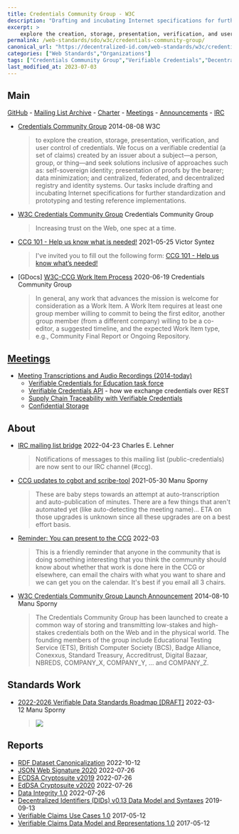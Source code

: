 ```yaml
---
title: Credentials Community Group - W3C
description: "Drafting and incubating Internet specifications for further standardization; prototyping and testing reference implementations."
excerpt: >
    explore the creation, storage, presentation, verification, and user control of credentials. We focus on a verifiable credential (a set of claims) created by an issuer about a subject—a person, group, or thing—and seek solutions inclusive of approaches such as: self-sovereign identity; presentation of proofs by the bearer; data minimization; and centralized, federated, and decentralized registry and identity systems. 
permalink: /web-standards/sdo/w3c/credentials-community-group/
canonical_url: "https://decentralized-id.com/web-standards/w3c/credentials-community-group/"
categories: ["Web Standards","Organizations"]
tags: ["Credentials Community Group","Verifiable Credentials","Decentralized Identifiers","W3C","ECDSA Cryptosuite v2019","ECDSA Cryptosuite v2020","JWS","Tracability"]
last_modified_at: 2023-07-03
---
```


## Main
[GitHub](https://github.com/w3c-ccg/) - [Mailing List Archive](https://lists.w3.org/Archives/Public/public-credentials/) - [Charter](https://www.w3.org/community/credentials/charter) - [Meetings](https://w3c-ccg.github.io/meetings/) - [Announcements](https://w3c-ccg.github.io/announcements/) - [IRC](irc://irc.w3.org/#credentials)

* [Credentials Community Group](https://www.w3.org/community/credentials/) 2014-08-08 W3C
  > to explore the creation, storage, presentation, verification, and user control of credentials. We focus on a verifiable credential (a set of claims) created by an issuer about a subject—a person, group, or thing—and seek solutions inclusive of approaches such as: self-sovereign identity; presentation of proofs by the bearer; data minimization; and centralized, federated, and decentralized registry and identity systems. Our tasks include drafting and incubating Internet specifications for further standardization and prototyping and testing reference implementations.
* [W3C Credentials Community Group](https://w3c-ccg.github.io/) Credentials Community Group
  > Increasing trust on the Web, one spec at a time.
* [CCG 101 - Help us know what is needed!](https://lists.w3.org/Archives/Public/public-credentials/2021May/0150.html) 2021-05-25 Victor Syntez
  > I've invited you to fill out the following form:
  > [CCG 101 - Help us know what’s needed!](https://docs.google.com/forms/d/e/1FAIpQLSe3OakcEg8IfWXYALg10eiii2hiLKq2vXC-yazpPk0QVzIMzQ/viewform?vc=0&amp;c=0&amp;w=1&amp;flr=0&amp;usp=mail_form_link)
* [GDocs] [W3C-CCG Work Item Process](https://docs.google.com/document/d/1vj811aUbs8GwZUNo-LIFBHafsz4rZTSnRtPv7RQaqNc/) 2020-06-19 Credentials Community Group
  > In general, any work that advances the mission is welcome for consideration as a Work Item. A Work Item requires at least one group member willing to commit to being the first editor, another group member (from a different company) willing to be a co-editor, a suggested timeline, and the expected Work Item type, e.g., Community Final Report or Ongoing Repository.

## [Meetings](https://w3c-ccg.github.io/announcements/)

* [Meeting Transcriptions and Audio Recordings (2014-today)](https://w3c-ccg.github.io/meetings/)
  * [Verifiable Credentials for Education task force](https://w3c-ccg.github.io/vc-ed/)
  * [Verifiable Credentials API](https://meet.w3c-ccg.org/vcapi) - how we exchange credentials over REST
  * [Supply Chain Traceability with Verifiable Credentials](https://meet.w3c-ccg.org/traceability)
  * [Confidential Storage](https://forms.gle/HGGiFtgASUqWRqTLA)

## About

* [IRC mailing list bridge](https://lists.w3.org/Archives/Public/public-credentials/2022Apr/0117.html) 2022-04-23 Charles E. Lehner 
  > Notifications of messages to this mailing list (public-credentials) are now sent to our IRC channel (#ccg).
* [CCG updates to cgbot and scribe-tool](https://lists.w3.org/Archives/Public/public-credentials/2021May/0169.html) 2021-05-30 Manu Sporny
  > These are baby steps towards an attempt at auto-transcription and auto-publication of minutes. There are a few things that aren't automated yet (like auto-detecting the meeting name)... ETA on those upgrades is unknown since all these upgrades are on a best effort basis.
* [Reminder: You can present to the CCG](https://lists.w3.org/Archives/Public/public-credentials/2022Mar/0151.html) 2022-03
  > This is a friendly reminder that anyone in the community that is doing something interesting that you think the community should know about whether that work is done here in the CCG or elsewhere, can email the chairs with what you want to share and we can get you on the calendar. It's best if you email all 3 chairs.
* [W3C Credentials Community Group Launch Announcement](https://www.w3.org/community/credentials/launch-pr-draft/) 2014-08-10 Manu Sporny
  > The Credentials Community Group has been launched to create a common way of storing and transmitting low-stakes and high-stakes credentials both on the Web and in the physical world. The founding members of the group include Educational Testing Service (ETS), British Computer Society (BCS), Badge Alliance, Conexxus, Standard Treasury, Accreditrust, Digital Bazaar, NBREDS, COMPANY_X, COMPANY_Y, … and COMPANY_Z. 

## Standards Work
* [2022-2026 Verifiable Data Standards Roadmap [DRAFT]](https://lists.w3.org/Archives/Public/public-credentials/2022Mar/0068.html) 2022-03-12 Manu Sporny
  > ![](https://lists.w3.org/Archives/Public/public-credentials/2022Mar/att-0068/2022_Verifiable_Data_Standards_Roadmap.png)

## Reports
* [RDF Dataset Canonicalization](https://www.w3.org/community/reports/credentials/CG-FINAL-rdf-dataset-canonicalization-20221009/) 2022-10-12
* [JSON Web Signature 2020](https://www.w3.org/community/reports/credentials/CG-FINAL-lds-jws2020-20220721/) 2022-07-26
* [ECDSA Cryptosuite v2019](https://www.w3.org/community/reports/credentials/CG-FINAL-di-ecdsa-2019-20220724/) 2022-07-26
* [EdDSA Cryptosuite v2020](https://www.w3.org/community/reports/credentials/CG-FINAL-di-eddsa-2020-20220724/) 2022-07-26
* [Data Integrity 1.0](https://www.w3.org/community/reports/credentials/CG-FINAL-data-integrity-20220722/) 2022-07-26
* [Decentralized Identifiers (DIDs) v0.13 Data Model and Syntaxes](https://www.w3.org/2019/08/did-20190828/) 2019-09-13
* [Verifiable Claims Use Cases 1.0](https://www.w3.org/2017/05/vc-use-cases/CGFR/2017-05-01/) 2017-05-12
* [Verifiable Claims Data Model and Representations 1.0](https://www.w3.org/2017/05/vc-data-model/CGFR/2017-05-01/) 2017-05-12

